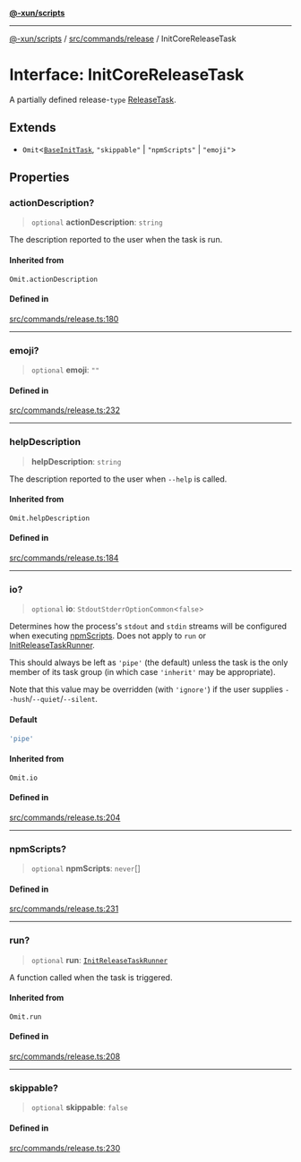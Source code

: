 [**@-xun/scripts**](../../../../README.md)

***

[@-xun/scripts](../../../../README.md) / [src/commands/release](../README.md) / InitCoreReleaseTask

# Interface: InitCoreReleaseTask

A partially defined release-`type` [ReleaseTask](../type-aliases/ReleaseTask.md).

## Extends

- `Omit`\<[`BaseInitTask`](BaseInitTask.md), `"skippable"` \| `"npmScripts"` \| `"emoji"`\>

## Properties

### actionDescription?

> `optional` **actionDescription**: `string`

The description reported to the user when the task is run.

#### Inherited from

`Omit.actionDescription`

#### Defined in

[src/commands/release.ts:180](https://github.com/Xunnamius/xscripts/blob/395ccb9751d5eb5067af3fe099bacae7d9b7a116/src/commands/release.ts#L180)

***

### emoji?

> `optional` **emoji**: `""`

#### Defined in

[src/commands/release.ts:232](https://github.com/Xunnamius/xscripts/blob/395ccb9751d5eb5067af3fe099bacae7d9b7a116/src/commands/release.ts#L232)

***

### helpDescription

> **helpDescription**: `string`

The description reported to the user when `--help` is called.

#### Inherited from

`Omit.helpDescription`

#### Defined in

[src/commands/release.ts:184](https://github.com/Xunnamius/xscripts/blob/395ccb9751d5eb5067af3fe099bacae7d9b7a116/src/commands/release.ts#L184)

***

### io?

> `optional` **io**: `StdoutStderrOptionCommon`\<`false`\>

Determines how the process's `stdout` and `stdin` streams will be
configured when executing [npmScripts](BaseInitTask.md#npmscripts). Does not apply to `run` or
[InitReleaseTaskRunner](../type-aliases/InitReleaseTaskRunner.md).

This should always be left as `'pipe'` (the default) unless the task is the
only member of its task group (in which case `'inherit'` may be
appropriate).

Note that this value may be overridden (with `'ignore'`) if the user
supplies `--hush`/`--quiet`/`--silent`.

#### Default

```ts
'pipe'
```

#### Inherited from

`Omit.io`

#### Defined in

[src/commands/release.ts:204](https://github.com/Xunnamius/xscripts/blob/395ccb9751d5eb5067af3fe099bacae7d9b7a116/src/commands/release.ts#L204)

***

### npmScripts?

> `optional` **npmScripts**: `never`[]

#### Defined in

[src/commands/release.ts:231](https://github.com/Xunnamius/xscripts/blob/395ccb9751d5eb5067af3fe099bacae7d9b7a116/src/commands/release.ts#L231)

***

### run?

> `optional` **run**: [`InitReleaseTaskRunner`](../type-aliases/InitReleaseTaskRunner.md)

A function called when the task is triggered.

#### Inherited from

`Omit.run`

#### Defined in

[src/commands/release.ts:208](https://github.com/Xunnamius/xscripts/blob/395ccb9751d5eb5067af3fe099bacae7d9b7a116/src/commands/release.ts#L208)

***

### skippable?

> `optional` **skippable**: `false`

#### Defined in

[src/commands/release.ts:230](https://github.com/Xunnamius/xscripts/blob/395ccb9751d5eb5067af3fe099bacae7d9b7a116/src/commands/release.ts#L230)
